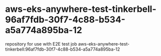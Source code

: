 # aws-eks-anywhere-test-tinkerbell-96af7fdb-30f7-4c88-b534-a5a774a895ba-12
repository for use with E2E test job aws-eks-anywhere-test-tinkerbell:96af7fdb-30f7-4c88-b534-a5a774a895ba-12
